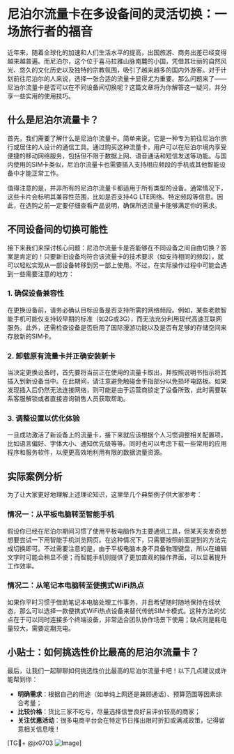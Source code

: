# 尼泊尔流量卡在多设备间的灵活切换：一场旅行者的福音

近年来，随着全球化的加速和人们生活水平的提高，出国旅游、商务出差已经变得越来越普遍。而尼泊尔，这个位于喜马拉雅山脉南麓的小国，凭借其壮丽的自然风光、悠久的文化历史以及独特的宗教氛围，吸引了越来越多的国内外游客。对于计划前往尼泊尔的人来说，选择一张合适的流量卡显得尤为重要。那么问题来了——尼泊尔流量卡是否可以在不同设备间切换呢？这篇文章将为你解答这一疑问，并分享一些实用的使用技巧。

## 什么是尼泊尔流量卡？

首先，我们需要了解什么是尼泊尔流量卡。简单来说，它是一种专为前往尼泊尔旅行或居住的人设计的通信工具。通过购买这种流量卡，用户可以在尼泊尔境内享受便捷的移动网络服务，包括但不限于数据上网、语音通话和短信发送等功能。与国内使用的SIM卡类似，尼泊尔流量卡也需要插入支持相应频段的手机或其他智能设备中才能正常工作。

值得注意的是，并非所有的尼泊尔流量卡都适用于所有类型的设备。通常情况下，这些卡片会标明其兼容性范围，比如是否支持4G LTE网络、特定频段等信息。因此，在选购之前一定要仔细查看产品说明，确保所选流量卡能够满足你的需求。

## 不同设备间的切换可能性

接下来我们来探讨核心问题：尼泊尔流量卡是否能够在不同设备之间自由切换？答案是肯定的！只要新旧设备均符合该流量卡的技术要求（如支持相同的频段），就可以轻松实现从一部设备转移到另一部上使用。不过，在实际操作过程中可能会遇到一些需要注意的地方：

### 1. 确保设备兼容性
在更换设备前，请务必确认目标设备是否支持所需的网络频段。例如，某些老款智能手机可能仅支持较早期的标准（如2G或3G），而无法充分利用现代高速互联网服务。此外，还需检查设备是否启用了国际漫游功能以及是否有足够的存储空间来存放新的SIM卡。

### 2. 卸载原有流量卡并正确安装新卡
当决定更换设备时，首先要将当前正在使用的流量卡取出，并按照说明书指示将其插入到新设备当中。在此期间，请注意避免触碰金手指部分以免损坏电路板。如果发现插入后仍然无法连接网络，则可能是由于运营商锁定了设备所致，此时需要联系客服解锁或者直接咨询销售人员获取帮助。

### 3. 调整设置以优化体验
一旦成功激活了新设备上的流量卡，接下来就应该根据个人习惯调整相关配置项，比如语言偏好、字体大小、通知优先级等等。同时也可以考虑下载一些常用的应用程序和服务软件，以便更高效地利用有限的数据流量资源。

## 实际案例分析

为了让大家更好地理解上述理论知识，这里举几个典型例子供大家参考：

### 情况一：从平板电脑转至智能手机
假设你已经在尼泊尔期间习惯了使用平板电脑作为主要通讯工具，但某天突发奇想想要尝试一下用智能手机浏览网页。在这种情况下，只需要按照前面提到的方法完成切换即可。不过需要注意的是，由于平板电脑本身不具备物理键盘，所以在编辑文字时可能会稍显不便；而智能手机则提供了更加直观的操作界面，可以显著提升工作效率。

### 情况二：从笔记本电脑转至便携式WiFi热点
如果你平时习惯于借助笔记本电脑处理工作事务，并且希望随时随地保持在线状态，那么可以选择一款便携式WiFi热点设备来替代传统SIM卡模式。这种方法的优点在于可以同时连接多个终端设备，非常适合团队协作场景下使用；缺点则是耗电量较大，需要定期充电。

## 小贴士：如何挑选性价比最高的尼泊尔流量卡？

最后，让我们一起聊聊如何挑选性价比最高的尼泊尔流量卡吧！以下几点建议或许能帮到你：

- **明确需求**：根据自己的用途（如单纯上网还是兼顾通话）、预算范围等因素综合考量；
- **比较价格**：货比三家不吃亏，尽量选择信誉良好且评价较高的商家；
- **关注优惠活动**：很多电商平台会在特定节日推出限时折扣或满减政策，记得留意相关信息哦！

[TG💪+ @jx0703 ![Image](https://github.com/user-attachments/assets/dbca1d08-cadb-493c-b0ec-ad6f7a83f270)]